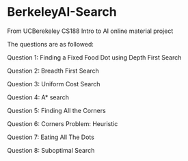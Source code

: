 # BerkeleyAI-Search
From UCBerekeley CS188 Intro to AI online material project

The questions are as followed:

Question 1: Finding a Fixed Food Dot using Depth First Search

Question 2: Breadth First Search

Question 3: Uniform Cost Search

Question 4: A* search

Question 5: Finding All the Corners

Question 6: Corners Problem: Heuristic

Question 7: Eating All The Dots

Question 8: Suboptimal Search
